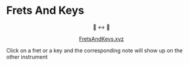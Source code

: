 # Frets And Keys

<p align="center">🎸 ↔️ 🎹</p>

<p align="center">
  <a href="http://FretsAndKeys.xyz">FretsAndKeys.xyz</a>
</p>


Click on a fret or a key and the corresponding note will show up on the other instrument
